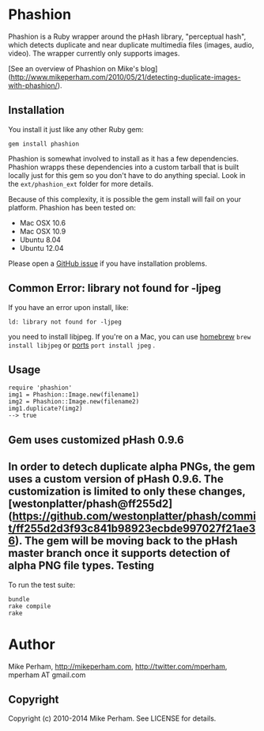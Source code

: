 Phashion
========

Phashion is a Ruby wrapper around the pHash library, "perceptual hash", which 
detects duplicate and near duplicate multimedia files (images, audio, video). 
The wrapper currently only supports images.

[See an overview of Phashion on Mike's blog]
(http://www.mikeperham.com/2010/05/21/detecting-duplicate-images-with-phashion/).

Installation
------------

You install it just like any other Ruby gem:

    gem install phashion

Phashion is somewhat involved to install as it has a few dependencies. Phashion
wrapps these dependencies into a custom tarball that is built locally just 
for this gem so you don't have to do anything special. Look in the 
`ext/phashion_ext` folder for more details.

Because of this complexity, it is possible the gem install will fail on your 
platform. Phashion has been tested on:

* Mac OSX 10.6 
* Mac OSX 10.9
* Ubuntu 8.04
* Ubuntu 12.04

Please open a [GitHub issue](https://github.com/westonplatter/phashion/issues/) 
if you have installation problems.


Common Error: library not found for -ljpeg
------------------------------------------

If you have an error upon install, like:

    ld: library not found for -ljpeg

you need to install libjpeg.  If you're on a Mac, you can use 
[homebrew](http://brew.sh/)  `brew install libjpeg`  or 
[ports](http://www.macports.org/)  `port install jpeg` .


Usage
-----

    require 'phashion'
    img1 = Phashion::Image.new(filename1)
    img2 = Phashion::Image.new(filename2)
    img1.duplicate?(img2)
    --> true


Gem uses customized pHash 0.9.6
-------------------------------

In order to detech duplicate alpha PNGs, the gem uses a custom version of pHash 
0.9.6. The customization is limited to only these changes, 
[westonplatter/phash@ff255d2]
(https://github.com/westonplatter/phash/commit/ff255d2d3f93c841b98923ecbde997027f21ae36). 
The gem will be moving back to the pHash master branch once it supports 
detection of alpha PNG file types.
Testing
-------

To run the test suite:

    bundle
    rake compile
    rake


Author
======

Mike Perham, 
http://mikeperham.com, 
http://twitter.com/mperham, 
mperham AT gmail.com

Copyright
---------

Copyright (c) 2010-2014 Mike Perham. See LICENSE for details.
